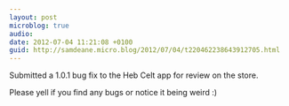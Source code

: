 ```yaml
---
layout: post
microblog: true
audio: 
date: 2012-07-04 11:21:08 +0100
guid: http://samdeane.micro.blog/2012/07/04/t220462238643912705.html
---
```

Submitted a 1.0.1 bug fix to the Heb Celt app for review on the store.

Please yell if you find any bugs or notice it being weird :)

